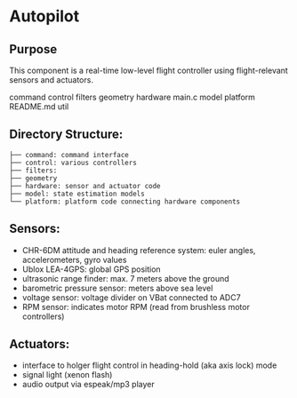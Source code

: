 # Autopilot
## Purpose
This component is a real-time low-level flight controller using flight-relevant sensors and actuators.


command  control  filters  geometry  hardware  main.c  model  platform  README.md  util

## Directory Structure:
```
├── command: command interface
├── control: various controllers
├── filters:
├── geometry
├── hardware: sensor and actuator code
├── model: state estimation models
└── platform: platform code connecting hardware components
```

## Sensors:

- CHR-6DM attitude and heading reference system: euler angles, accelerometers, gyro values
- Ublox LEA-4GPS: global GPS position
- ultrasonic range finder: max. 7 meters above the ground
- barometric pressure sensor: meters above sea level
- voltage sensor: voltage divider on VBat connected to ADC7
- RPM sensor: indicates motor RPM (read from brushless motor controllers)

## Actuators:

- interface to holger flight control in heading-hold (aka axis lock) mode
- signal light (xenon flash)
- audio output via espeak/mp3 player
